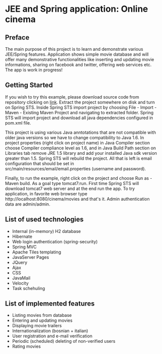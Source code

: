 # JEE and Spring application: Online cinema
## Preface
The main purpose of this project is to learn and demonstrate various JEE/Spring features. Application shows simple movie database and will offer many demonstrative functionalities like inserting and updating movie informations, sharing on facebook and twitter, offering web services etc. The app is work in progress!

## Getting Started


If you wish to try this example, please download source code from repository clicking on [link](https://github.com/almirpehratovic/cinema/archive/master.zip). Extract the project somewhere on disk and turn on Spring STS. Inside Spring STS import project by choosing File - Import - Maven - Existing Maven Project and navigating to extracted folder. Spring STS will import project and download all java dependencies configured in pom.xml file.

This project is using various Java anntotations that are not compatible with older java versions so we have to change compatibility to Java 1.6. In project properties (right click on project name) in Java Compiler section choose Compiler compliance level as 1.6, and in Java Build Path section on Libraries tab remove JRE 1.5 library and add your installed Java sdk version greater than 1.5. Spring STS will rebuild the project. All that is left is email configuration that should be set in src/main/resources/email/email.properties (username and password).

Finally, to run the example, right click on the project and choose Run as - Maven build. As a goal type tomcat7:run. First time Spring STS will download tomcat7 web server and at the end run the app. To try application, in favorite web browser type http://localhost:8080/cinema/movies and that's it. Admin authentication data are admin/admin.

## List of used technologies

* Internal (in-memory) H2 database
* Hibernate
* Web login authentication (spring-security)
* Spring MVC
* Apache Tiles templating
* JavaServer Pages
* JQuery
* Ajax
* CSS
* JavaMail
* Velocity
* Task schehuling

## List of implemented features

* Listing movies from database
* Entering and updating movies
* Displaying movie trailers
* Internationalization (bosnian + italian)
* User registration and e-mail verification
* Periodic (scheduled) deleting of non-verified users
* Rating movies

